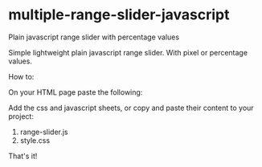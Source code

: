 # multiple-range-slider-javascript
Plain javascript range slider with percentage values

Simple lightweight plain javascript range slider.
With pixel or percentage values. 

How to:

On your HTML page paste the following:

<div id="pricebar">
  <div class="element"><span></span><div class="resizer"></div></div>
  <div class="element"><span></span><div class="resizer"></div></div>
</div>

<div id="display-pct"></div>


Add the css and javascript sheets, or copy and paste their content to your project:

1) range-slider.js
2) style.css

That's it!
